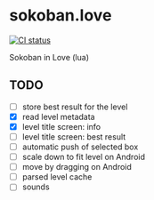 # sokoban.love
[![CI status](https://github.com/tocisz/sokoban.love/actions/workflows/main.yml/badge.svg)](https://github.com/tocisz/sokoban.love/actions/workflows/main.yml)

Sokoban in Love (lua)

## TODO

- [ ] store best result for the level
- [x] read level metadata
- [x] level title screen: info
- [ ] level title screen: best result
- [ ] automatic push of selected box
- [ ] scale down to fit level on Android
- [ ] move by dragging on Android
- [ ] parsed level cache
- [ ] sounds